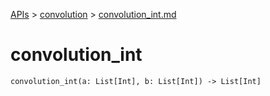 [APIs](../index.md) > [convolution](./index.md) > [convolution_int.md]()

# convolution_int

```
convolution_int(a: List[Int], b: List[Int]) -> List[Int]
```
